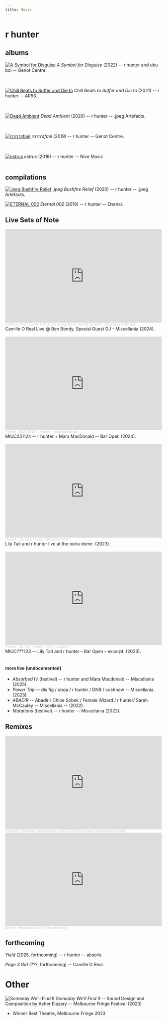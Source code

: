 ```yaml
---
title: Music
---
```


# r hunter

## albums

[![A Symbol for Disguise](/albums/a-symbol-for-disguise.jpg)](https://genot.bandcamp.com/album/a-symbol-for-disguise)
*A Symbol for Disguise* (2022) -- r hunter and ubu boi -- Genot Centre.  
<br></br>

[![Chill Beats to Suffer and Die to](/albums/chill-beats.jpg)](https://rhunterrrr.bandcamp.com/album/chill-beats-to-suffer-and-die-to)
*Chill Beats to Suffer and Die to* (2021) -- r hunter -- AR53.  
<br></br>

[![Dead Ambient](/albums/dead-ambient.jpg)](https://rhunterrrr.bandcamp.com/album/dead-ambient)
*Dead Ambient* (2020) -- r hunter -- .jpeg Artefacts.  
<br></br>

[![rrrrrrafael](/albums/rrrrrrafael.jpg)](https://genot.bandcamp.com/album/rrrrrrafael)
*rrrrrrafael* (2019) -- r hunter -- Genot Centre.  
<br></br>

[![estrus](/albums/estrus.jpg)](https://nicemusiclabel.bandcamp.com/album/012-estrus)
*estrus* (2018) -- r hunter -- Nice Music
<br></br>

## compilations

[![.jpeg Bushfire Relief ](/albums/jpeg-bushfire-release.jpg)](https://jpegartefacts.bandcamp.com/album/jpeg-bushfire-relief)
*.jpeg Bushfire Relief* (2020) -- r hunter -- .jpeg Artefacts.  

[![ETERNAL 002](/albums/ETERNAL-002.jpg)](https://genot.bandcamp.com/album/rrrrrrafael)
*Eternal 002* (2019) -- r hunter -- Eternal.

## Live Sets of Note

<iframe width="100%" height="300" scrolling="no" frameborder="no" allow="autoplay" src="https://w.soundcloud.com/player/?url=https%3A//api.soundcloud.com/tracks/2074892432&color=%23ff5500&auto_play=false&hide_related=false&show_comments=true&show_user=true&show_reposts=false&show_teaser=true&visual=true"></iframe><div style="font-size: 10px; color: #cccccc;line-break: anywhere;word-break: normal;overflow: hidden;white-space: nowrap;text-overflow: ellipsis; font-family: Interstate,Lucida Grande,Lucida Sans Unicode,Lucida Sans,Garuda,Verdana,Tahoma,sans-serif;font-weight: 100;"><a href="https://soundcloud.com/camille-o-real" title="Camille O Real" target="_blank" style="color: #cccccc; text-decoration: none;">Camille O Real</a> · <a href="https://soundcloud.com/camille-o-real/camille-o-real-liveset-2-untitled" title="Camille O Real Live @ Ben Bondy, Special Guest DJ - Miscellania 20.03.2025" target="_blank" style="color: #cccccc; text-decoration: none;">Camille O Real Live @ Ben Bondy, Special Guest DJ - Miscellania 20.03.2025</a></div>
Camille O Real Live @ Ben Bondy, Special Guest DJ - Miscellania (2024).  
<br></br>
<iframe width="100%" height="300" scrolling="no" frameborder="no" allow="autoplay" src="https://w.soundcloud.com/player/?url=https%3A//api.soundcloud.com/tracks/2045646136&color=%23ff5500&auto_play=false&hide_related=false&show_comments=true&show_user=true&show_reposts=false&show_teaser=true&visual=true"></iframe><div style="font-size: 10px; color: #cccccc;line-break: anywhere;word-break: normal;overflow: hidden;white-space: nowrap;text-overflow: ellipsis; font-family: Interstate,Lucida Grande,Lucida Sans Unicode,Lucida Sans,Garuda,Verdana,Tahoma,sans-serif;font-weight: 100;"><a href="https://soundcloud.com/rhunterrrr" title="r hunter" target="_blank" style="color: #cccccc; text-decoration: none;">r hunter</a> · <a href="https://soundcloud.com/rhunterrrr/miuc051124-r-hunter-mara-macdonald" title="MIUC051124 - r hunter + Mara MacDonald" target="_blank" style="color: #cccccc; text-decoration: none;">MIUC051124 - r hunter + Mara MacDonald</a></div>
MIUC051124 -- r hunter + Mara MacDonald -- Bar Open (2024).
<br></br>
<iframe width="100%" height="300" scrolling="no" frameborder="no" allow="autoplay" src="https://w.soundcloud.com/player/?url=https%3A//api.soundcloud.com/tracks/1545834820&color=%23ff5500&auto_play=false&hide_related=false&show_comments=true&show_user=true&show_reposts=false&show_teaser=true&visual=true"></iframe><div style="font-size: 10px; color: #cccccc;line-break: anywhere;word-break: normal;overflow: hidden;white-space: nowrap;text-overflow: ellipsis; font-family: Interstate,Lucida Grande,Lucida Sans Unicode,Lucida Sans,Garuda,Verdana,Tahoma,sans-serif;font-weight: 100;"><a href="https://soundcloud.com/rhunterrrr" title="r hunter" target="_blank" style="color: #cccccc; text-decoration: none;">r hunter</a> · <a href="https://soundcloud.com/rhunterrrr/lily-tait-r-hunter-live-at-the-dome" title="Lily Tait &amp; r hunter LIVE at the dome" target="_blank" style="color: #cccccc; text-decoration: none;">Lily Tait &amp; r hunter LIVE at the dome</a></div>
Lily Tait and r hunter live at the norla dome. (2023).
<br></br>
<iframe width="100%" height="300" scrolling="no" frameborder="no" allow="autoplay" src="https://w.soundcloud.com/player/?url=https%3A//api.soundcloud.com/tracks/1357703746&color=%23ff5500&auto_play=false&hide_related=false&show_comments=true&show_user=true&show_reposts=false&show_teaser=true&visual=true"></iframe><div style="font-size: 10px; color: #cccccc;line-break: anywhere;word-break: normal;overflow: hidden;white-space: nowrap;text-overflow: ellipsis; font-family: Interstate,Lucida Grande,Lucida Sans Unicode,Lucida Sans,Garuda,Verdana,Tahoma,sans-serif;font-weight: 100;"><a href="https://soundcloud.com/rhunterrrr" title="r hunter" target="_blank" style="color: #cccccc; text-decoration: none;">r hunter</a> · <a href="https://soundcloud.com/rhunterrrr/lily-tait-r-hunter-miuc-excerpt" title="Lily Tait + r hunter – MIUC – excerpt" target="_blank" style="color: #cccccc; text-decoration: none;">Lily Tait + r hunter – MIUC – excerpt</a></div>
MIUC????23 -- Lily Tait and r hunter – Bar Open – excerpt. (2023).
<br></br>

#### more live (undocumented)

* *Absorbed IV* (festival) -- r hunter and Mara Macdonald -- Miscellania (2025).
* *Power Trip* -- dis fig / uboa / r hunter / DNR / coshnow -- Miscellania. (2023).
* *ABADIR* -- Abadir / Chloe Sobek / Female Wizard / r hunter/ Sarah McCauley -- Miscellania -- (2022).  
* *Mutations* (festival) -- r hunter -- Miscellania (2022).  

## Remixes

<iframe width="100%" height="300" scrolling="no" frameborder="no" allow="autoplay" src="https://w.soundcloud.com/player/?url=https%3A//api.soundcloud.com/tracks/685988683&color=%23ff5500&auto_play=false&hide_related=false&show_comments=true&show_user=true&show_reposts=false&show_teaser=true&visual=true"></iframe><div style="font-size: 10px; color: #cccccc;line-break: anywhere;word-break: normal;overflow: hidden;white-space: nowrap;text-overflow: ellipsis; font-family: Interstate,Lucida Grande,Lucida Sans Unicode,Lucida Sans,Garuda,Verdana,Tahoma,sans-serif;font-weight: 100;"><a href="https://soundcloud.com/zenevloed" title="zenevloed" target="_blank" style="color: #cccccc; text-decoration: none;">zenevloed</a> · <a href="https://soundcloud.com/zenevloed/premiere-fausto-mercier-lazzzzerism-r-hunter-remixgenot-centre" title="Premiere: Fausto Mercier - LAZZZZERISM (r hunter Remix)[Genot Centre]" target="_blank" style="color: #cccccc; text-decoration: none;">Premiere: Fausto Mercier - LAZZZZERISM (r hunter Remix)[Genot Centre]</a></div>

<iframe width="100%" height="300" scrolling="no" frameborder="no" allow="autoplay" src="https://w.soundcloud.com/player/?url=https%3A//api.soundcloud.com/tracks/576236259&color=%23ff5500&auto_play=false&hide_related=false&show_comments=true&show_user=true&show_reposts=false&show_teaser=true&visual=true"></iframe><div style="font-size: 10px; color: #cccccc;line-break: anywhere;word-break: normal;overflow: hidden;white-space: nowrap;text-overflow: ellipsis; font-family: Interstate,Lucida Grande,Lucida Sans Unicode,Lucida Sans,Garuda,Verdana,Tahoma,sans-serif;font-weight: 100;"><a href="https://soundcloud.com/wa-ste222" title="Wa?ste" target="_blank" style="color: #cccccc; text-decoration: none;">Wa?ste</a> · <a href="https://soundcloud.com/wa-ste222/hereditas-acidus-r-hunter" title="Hereditas Acidus (R Hunter Remix)" target="_blank" style="color: #cccccc; text-decoration: none;">Hereditas Acidus (R Hunter Remix)</a></div>

## forthcoming

*Yield* (2025, forthcoming) -- r hunter -- absorb. 

*Page 3 Girl* (???, forthcoming) -- Camille O Real.

# Other

![Someday We'll Find It](/albums/someday.jpg)
*Someday We'll Find It* -- Sound Design and Composition by Asher Elazary -- Melbourne Fringe Festival (2023)
* Winner Best Theatre, Melbourne Fringe 2023